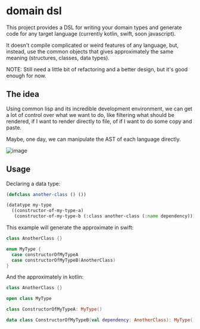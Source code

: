 # domain dsl

This project provides a DSL for writing your domain types
and generate code for any target language (currently kotlin, swift, soon javascript).

It doesn't compile complicated or weird features of any language,
but, instead, use the common objects that gives approximately the same meaning
(structures, classes, data types).

NOTE: Still need a little bit of refactoring and a better design,
but it's good enough for now.

## The idea

Using common lisp and its incredible development environment, we can get a lot of control over
what we want to do, like filtering what should be rendered, if I want to render directly to file,
of if I want to do some copy and paste.

Maybe, one day, we can manipulate the AST of each language directly.

![image](https://github.com/diasbruno/domaindsl/blob/development/extras/stateism.png?raw=true)

## Usage

Declaring a data type:

```lisp
(defclass another-class () ())

(datatype my-type
  ((constructor-of-my-type-a)
   (constructor-of-my-type-b (:class another-class (:name dependency)))))
```

This example will generate the approximate in swift:

```swift
class AnotherClass {}

enum MyType {
  case constructorOfMyTypeA
  case constructorOfMyTypeB(AnotherClass)
}
```

And the approximately in kotlin:

```kotlin
class AnotherClass {}

open class MyType

class ConstructorOfMyTypeA: MyType()

data class ConstructorOfMyTypeB(val dependency: AnotherClass): MyType()
```
